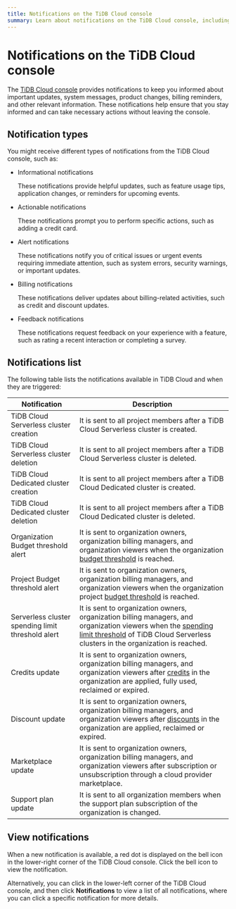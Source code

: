 ```yaml
---
title: Notifications on the TiDB Cloud console
summary: Learn about notifications on the TiDB Cloud console, including notifications types, purposes, and how to view them.
---
```


# Notifications on the TiDB Cloud console

The [TiDB Cloud console](https://tidbcloud.com/) provides notifications to keep you informed about important updates, system messages, product changes, billing reminders, and other relevant information. These notifications help ensure that you stay informed and can take necessary actions without leaving the console.

## Notification types

You might receive different types of notifications from the TiDB Cloud console, such as:

- Informational notifications

    These notifications provide helpful updates, such as feature usage tips, application changes, or reminders for upcoming events.

- Actionable notifications

    These notifications prompt you to perform specific actions, such as adding a credit card.

- Alert notifications

    These notifications notify you of critical issues or urgent events requiring immediate attention, such as system errors, security warnings, or important updates.

- Billing notifications

    These notifications deliver updates about billing-related activities, such as credit and discount updates.

- Feedback notifications

    These notifications request feedback on your experience with a feature, such as rating a recent interaction or completing a survey.

## Notifications list

The following table lists the notifications available in TiDB Cloud and when they are triggered:

| Notification | Description |
| --- |  --- |
| TiDB Cloud Serverless cluster creation | It is sent to all project members after a TiDB Cloud Serverless cluster is created. |
| TiDB Cloud Serverless cluster deletion | It is sent to all project members after a TiDB Cloud Serverless cluster is deleted. |
| TiDB Cloud Dedicated cluster creation | It is sent to all project members after a TiDB Cloud Dedicated cluster is created. |
| TiDB Cloud Dedicated cluster deletion | It is sent to all project members after a TiDB Cloud Dedicated cluster is deleted. |
| Organization Budget threshold alert | It is sent to organization owners, organization billing managers, and organization viewers when the organization [budget threshold](/tidb-cloud/tidb-cloud-budget.md) is reached. |
| Project Budget threshold alert | It is sent to organization owners, organization billing managers, and organization viewers when the organization project [budget threshold](/tidb-cloud/tidb-cloud-budget.md) is reached. |
| Serverless cluster spending limit threshold alert | It is sent to organization owners, organization billing managers, and organization viewers when the [spending limit threshold](/tidb-cloud/manage-serverless-spend-limit.md) of TiDB Cloud Serverless clusters in the organization is reached. |
| Credits update | It is sent to organization owners, organization billing managers, and organization viewers after [credits](/tidb-cloud/tidb-cloud-billing.md#credits) in the organization are applied, fully used, reclaimed or expired. |
| Discount update | It is sent to organization owners, organization billing managers, and organization viewers after [discounts](/tidb-cloud/tidb-cloud-billing.md#discounts) in the organization are applied, reclaimed or expired. |
| Marketplace update | It is sent to organization owners, organization billing managers, and organization viewers after subscription or unsubscription through a cloud provider marketplace. |
| Support plan update | It is sent to all organization members when the support plan subscription of the organization is changed. |

## View notifications

When a new notification is available, a red dot is displayed on the bell icon in the lower-right corner of the TiDB Cloud console. Click the bell icon to view the notification.

Alternatively, you can click <MDSvgIcon name="icon-top-account-settings" /> in the lower-left corner of the TiDB Cloud console, and then click **Notifications** to view a list of all notifications, where you can click a specific notification for more details.
